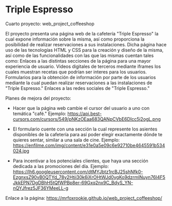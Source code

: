 # Triple Espresso

Cuarto proyecto: web_project_coffeeshop

El proyecto presenta una página web de la cafetería "Triple Espresso" la cual expone información sobre la misma, así como proporciona la posibilidad de realizar reservaciones a sus instalaciones.
Dicha página hace uso de las tecnologías HTML y CSS para la creación y diseño de la misma, así como de las funcionalidades con las que las mismas cuentan tales como:
Enlaces a las distintas secciones de la página para una mayor experiencia de usuario.
Videos digitales de terceros mediante iframes los cuales muestran recetas que podrían ser interes para los usuarios.
Formularios para la obtención de información por parte de los usuarios mediante la cual puedan realizar reservaciones a las instalaciones de "Triple Espresso."
Enlaces a las redes sociales de "Triple Espresso."

Planes de mejora del proyecto:

- Hacer que la página web cambie el cursor del usuario a uno con temática "café."
  Ejemplo: https://api.best-cursors.com/cursors/549/pNKzOEaa683QANpCVbE6DIcc5j2ogL.png

- El formulario cuente con una sección la cual represente los asientes disponibles de la cafetería para así poder elegir exactamente dónde te quieres sentar, similar a una sala de cine.
  Ejemplo: https://enfilme.com/img/content/e31e0a5e09c6e92710be4645591b534024.jpg

- Para incentivar a los potenciales clientes, que haya una sección dedicada a las promociones del día.
  Ejemplo: https://lh6.googleusercontent.com/dtMYJbtz1rcBJ25shNfk0-EzgnxsZ90vB0QTYd_78y2Htii30k6iXrOHtWJd0ygKo9dzrmINuyn76l4F5JkkEPN7DgDBhH5tQfWPBp8er-69Gxq2nx9C_BdyS_YN-nQYJfrez5JF36YMeeLL-g

Enlace a la página: https://mrfoxrookie.github.io/web_project_coffeeshop/

